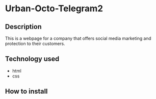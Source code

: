 # Urban-Octo-Telegram2

## Description

This is a webpage for a company that offers social media marketing and protection to their customers.

## Technology used

* html
* css

## How to install